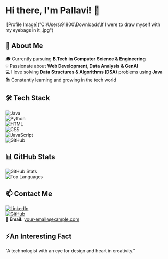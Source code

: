 # Hi there, I'm Pallavi! 👋  

![Profile Image]("C:\Users\91800\Downloads\If I were to draw myself with my eyebags in it_.jpg")  

## 🌟 About Me 
🎓 Currently pursuing **B.Tech in Computer Science & Engineering**  
💡 Passionate about **Web Development, Data Analysis & GenAI**  
💻 I love solving **Data Structures & Algorithms (DSA)** problems using **Java**  
📚 Constantly learning and growing in the tech world  

## 🛠️ Tech Stack  
![Java](https://img.shields.io/badge/Java-ED8B00?style=for-the-badge&logo=java&logoColor=white)  
![Python](https://img.shields.io/badge/Python-3776AB?style=for-the-badge&logo=python&logoColor=white)  
![HTML](https://img.shields.io/badge/HTML5-E34F26?style=for-the-badge&logo=html5&logoColor=white)  
![CSS](https://img.shields.io/badge/CSS3-1572B6?style=for-the-badge&logo=css3&logoColor=white)  
![JavaScript](https://img.shields.io/badge/JavaScript-F7DF1E?style=for-the-badge&logo=javascript&logoColor=black)  
![GitHub](https://img.shields.io/badge/GitHub-100000?style=for-the-badge&logo=github&logoColor=white)  

## 📊 GitHub Stats  
![GitHub Stats](https://github-readme-stats.vercel.app/api?username=Pallavi123&show_icons=true&theme=radical)  
![Top Languages](https://github-readme-stats.vercel.app/api/top-langs/?username=Pallavi123&layout=compact&theme=radical)  

## 📫 Contact Me  
[![LinkedIn](https://img.shields.io/badge/-LinkedIn-blue)](https://linkedin.com/in/yourprofile)  
[![GitHub](https://img.shields.io/badge/-GitHub-black)](https://github.com/Pallavi123)  
📩 **Email:** [your-email@example.com](mailto:your-email@example.com)  

## ⚡An Interesting Fact  
 "A technologist with an eye for design and heart in creativity."  
